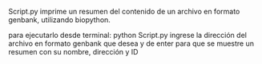 Script.py imprime un resumen del contenido de un archivo en formato genbank,
utilizando biopython. 

para ejecutarlo desde terminal:
	python Script.py 
ingrese la dirección del archivo en formato genbank que desea y de enter para que 
se muestre un resumen con su nombre, dirección y ID
